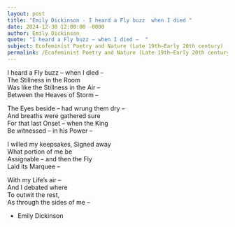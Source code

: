 ```yaml
---
layout: post
title: "Emily Dickinson - I heard a Fly buzz  when I died "
date: 2024-12-30 12:00:00 -0000
author: Emily Dickinson
quote: "I heard a Fly buzz – when I died –  "
subject: Ecofeminist Poetry and Nature (Late 19th–Early 20th century)
permalink: /Ecofeminist Poetry and Nature (Late 19th–Early 20th century)/Emily Dickinson/Emily Dickinson - I heard a Fly buzz  when I died 
---
```


I heard a Fly buzz – when I died –  
The Stillness in the Room  
Was like the Stillness in the Air –  
Between the Heaves of Storm –  

The Eyes beside – had wrung them dry –  
And breaths were gathered sure  
For that last Onset – when the King  
Be witnessed – in his Power –  

I willed my keepsakes, Signed away  
What portion of me be  
Assignable – and then the Fly  
Laid its Marquee –  

With my Life’s air –  
And I debated where  
To outwit the rest,  
As through the sides of me –  


- Emily Dickinson
